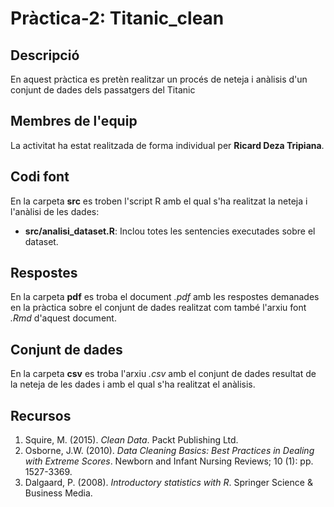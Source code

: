 # Pràctica-2: Titanic_clean

## Descripció

En aquest pràctica es pretèn realitzar un procés de neteja i anàlisis d'un conjunt de dades dels passatgers del Titanic

## Membres de l'equip

La activitat ha estat realitzada de forma individual per **Ricard Deza Tripiana**.

## Codi font

En la carpeta **src** es troben l'script R amb el qual s'ha realitzat la neteja i l'anàlisi de les dades:

* **src/analisi_dataset.R**: Inclou totes les sentencies executades sobre el dataset.

## Respostes

En la carpeta **pdf** es troba el document _.pdf_ amb les respostes demanades en la pràctica sobre el conjunt de dades realitzat com també l'arxiu font _.Rmd_ d'aquest document.

## Conjunt de dades

En la carpeta **csv** es troba l'arxiu _.csv_ amb el conjunt de dades resultat de la neteja de les dades i amb el qual s'ha realitzat el anàlisis.

## Recursos

1. Squire, M. (2015). _Clean Data_. Packt Publishing Ltd.
2. Osborne, J.W. (2010). _Data Cleaning Basics: Best Practices in Dealing with Extreme Scores_. Newborn and Infant Nursing Reviews; 10 (1): pp. 1527-3369.
3. Dalgaard, P. (2008). _Introductory statistics with R_. Springer Science & Business Media.
